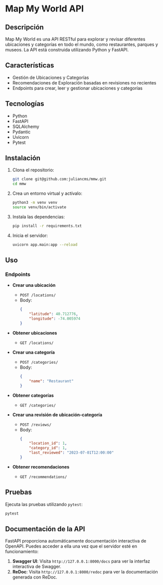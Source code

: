 # Map My World API

## Descripción

Map My World es una API RESTful para explorar y revisar diferentes ubicaciones y categorías en todo el mundo, como restaurantes, parques y museos. La API está construida utilizando Python y FastAPI.

## Características

- Gestión de Ubicaciones y Categorías
- Recomendaciones de Exploración basadas en revisiones no recientes
- Endpoints para crear, leer y gestionar ubicaciones y categorías

## Tecnologías

- Python
- FastAPI
- SQLAlchemy
- Pydantic
- Uvicorn
- Pytest

## Instalación

1. Clona el repositorio:
    ```sh
    git clone git@github.com:juliancms/mmw.git
    cd mmw
    ```

2. Crea un entorno virtual y actívalo:
    ```sh
    python3 -m venv venv
    source venv/bin/activate
    ```

3. Instala las dependencias:
    ```sh
    pip install -r requirements.txt
    ```

4. Inicia el servidor:
    ```sh
    uvicorn app.main:app --reload
    ```

## Uso

### Endpoints

- **Crear una ubicación**
    - `POST /locations/`
    - Body:
        ```json
        {
            "latitude": 40.712776,
            "longitude": -74.005974
        }
        ```

- **Obtener ubicaciones**
    - `GET /locations/`

- **Crear una categoría**
    - `POST /categories/`
    - Body:
        ```json
        {
            "name": "Restaurant"
        }
        ```

- **Obtener categorías**
    - `GET /categories/`

- **Crear una revisión de ubicación-categoría**
    - `POST /reviews/`
    - Body:
        ```json
        {
            "location_id": 1,
            "category_id": 1,
            "last_reviewed": "2023-07-01T12:00:00"
        }
        ```

- **Obtener recomendaciones**
    - `GET /recommendations/`

## Pruebas

Ejecuta las pruebas utilizando `pytest`:
```sh
pytest
```

## Documentación de la API

FastAPI proporciona automáticamente documentación interactiva de OpenAPI. Puedes acceder a ella una vez que el servidor esté en funcionamiento:

1. **Swagger UI**: Visita `http://127.0.0.1:8000/docs` para ver la interfaz interactiva de Swagger.
2. **ReDoc**: Visita `http://127.0.0.1:8000/redoc` para ver la documentación generada con ReDoc.